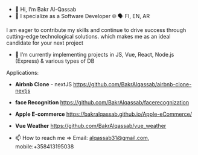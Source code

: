 - 👋 Hi, I’m Bakr Al-Qassab
- 👀 I specialize as a Software Developer
🌐 🗣️ FI, EN, AR

I am eager to contribute my skills and continue to drive success through cutting-edge technological solutions. which makes me as an ideal candidate for your next project

- 🌱 I’m currently implementing projects in JS, Vue, React, Node.js (Express) & various types of DB

Applications: 

- **Airbnb Clone** - nextJS  https://github.com/BakrAlqassab/airbnb-clone-nextjs
- **face Recognition**  https://github.com/BakrAlqassab/facerecognization
- **Apple E-commerce**  https://bakralqassab.github.io/Apple-eCommerce/
- **Vue Weather**       https://github.com/BakrAlqassab/vue_weather




- 📫 How to reach me => 
Email: alqassab31@gmail.com, 
mobile:+358413195038

<!---
BakrAlqassab/BakrAlqassab is a ✨ special ✨ repository because its `README.md` (this file) appears on your GitHub profile.
You can click the Preview link to take a look at your changes.
--->
